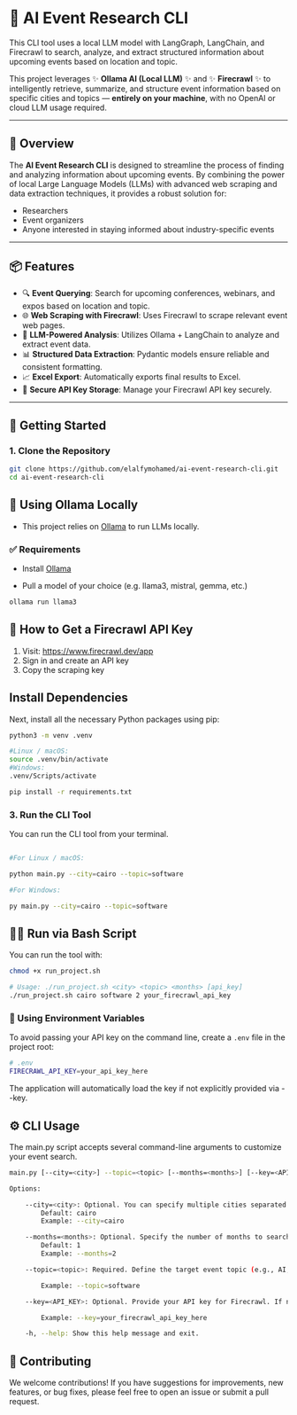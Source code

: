 # 🧠 AI Event Research CLI

This CLI tool uses a local LLM model with LangGraph, LangChain, and Firecrawl to search, analyze, and extract structured information about upcoming events based on location and topic.

This project leverages ✨ **Ollama AI (Local LLM)** ✨ and ✨ **Firecrawl** ✨ to intelligently retrieve, summarize, and structure event information based on specific cities and topics — **entirely on your machine**, with no OpenAI or cloud LLM usage required.

---

## 🌟 Overview

The **AI Event Research CLI** is designed to streamline the process of finding and analyzing information about upcoming events. By combining the power of local Large Language Models (LLMs) with advanced web scraping and data extraction techniques, it provides a robust solution for:

- Researchers
- Event organizers
- Anyone interested in staying informed about industry-specific events

---

## 📦 Features

- 🔍 **Event Querying**: Search for upcoming conferences, webinars, and expos based on location and topic.
- 🌐 **Web Scraping with Firecrawl**: Uses Firecrawl to scrape relevant event web pages.
- 🧠 **LLM-Powered Analysis**: Utilizes Ollama + LangChain to analyze and extract event data.
- 📊 **Structured Data Extraction**: Pydantic models ensure reliable and consistent formatting.
- 📈 **Excel Export**: Automatically exports final results to Excel.
- 🔐 **Secure API Key Storage**: Manage your Firecrawl API key securely.

---

## 🚀 Getting Started

### 1. Clone the Repository

```bash
git clone https://github.com/elalfymohamed/ai-event-research-cli.git
cd ai-event-research-cli
```

## 🧠 Using Ollama Locally

- This project relies on <a href="https://ollama.com/" target="_blank">Ollama</a> to run LLMs locally.

### ✅ Requirements

- Install <a href="https://ollama.com/" target="_blank" >Ollama</a>

- Pull a model of your choice (e.g. llama3, mistral, gemma, etc.)

```bash
ollama run llama3
```

## 🔑 How to Get a Firecrawl API Key

1. Visit: <https://www.firecrawl.dev/app>
2. Sign in and create an API key
3. Copy the scraping key

## Install Dependencies

Next, install all the necessary Python packages using pip:

```bash
python3 -m venv .venv

#Linux / macOS:
source .venv/bin/activate
#Windows:
.venv/Scripts/activate

pip install -r requirements.txt
```

### 3. Run the CLI Tool

You can run the CLI tool from your terminal.

```bash

#For Linux / macOS:

python main.py --city=cairo --topic=software

#For Windows:

py main.py --city=cairo --topic=software

```

## 🏃‍♂️ Run via Bash Script

You can run the tool with:

```bash
chmod +x run_project.sh

# Usage: ./run_project.sh <city> <topic> <months> [api_key]
./run_project.sh cairo software 2 your_firecrawl_api_key

```

### 🔐 Using Environment Variables

To avoid passing your API key on the command line, create a `.env` file in the project root:

```bash
# .env
FIRECRAWL_API_KEY=your_api_key_here
```

The application will automatically load the key if not explicitly provided via --key.

## ⚙️ CLI Usage

The main.py script accepts several command-line arguments to customize your event search.

```bash
main.py [--city=<city>] --topic=<topic> [--months=<months>] [--key=<API_KEY>]

Options:

    --city=<city>: Optional. You can specify multiple cities separated by commas.
        Default: cairo
        Example: --city=cairo

    --months=<months>: Optional. Specify the number of months to search for events starting from the current date. Minimum is 1 month, maximum is 4 months.
        Default: 1
        Example: --months=2

    --topic=<topic>: Required. Define the target event topic (e.g., AI, Software, Cybersecurity).

        Example: --topic=software

    --key=<API_KEY>: Optional. Provide your API key for Firecrawl. If not provided, the tool will attempt to use a key in .env file.

        Example: --key=your_firecrawl_api_key_here

    -h, --help: Show this help message and exit.

```

## 🤝 Contributing

We welcome contributions! If you have suggestions for improvements, new features, or bug fixes, please feel free to open an issue or submit a pull request.
